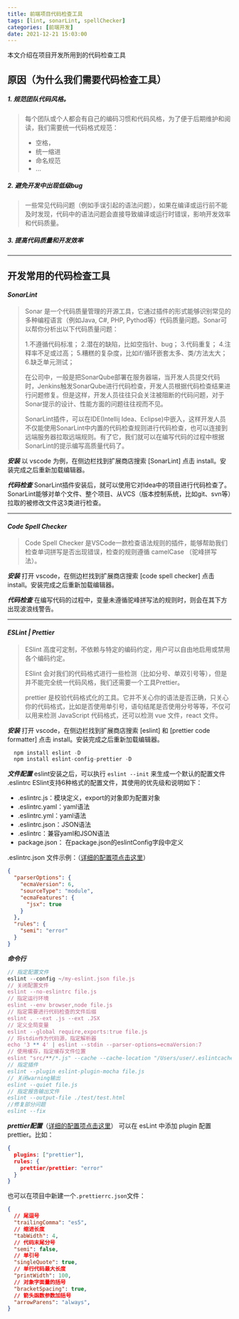 ```yaml
---
title: 前端项目代码检查工具
tags: [lint, sonarLint, spellChecker]
categories: [前端开发]
date: 2021-12-21 15:03:00
---
```


本文介绍在项目开发所用到的代码检查工具

<!-- more -->

## 原因（为什么我们需要代码检查工具）
##### 1. 规范团队代码风格。
>每个团队或个人都会有自己的编码习惯和代码风格，为了便于后期维护和阅读，我们需要统一代码格式规范：
>- 空格，
>- 统一缩进
>- 命名规范
>- ...
##### 2. 避免开发中出现低级bug
>一些常见代码问题（例如手误引起的语法问题），如果在编译或运行前不能及时发现，代码中的语法问题会直接导致编译或运行时错误，影响开发效率和代码质量。
##### 3. 提高代码质量和开发效率

**************************************************************************************************************
## 开发常用的代码检查工具
#### ***SonarLint***
> Sonar 是一个代码质量管理的开源工具，它通过插件的形式能够识别常见的多种编程语言（例如Java, C#, PHP, Pythod等）代码质量问题。Sonar可以帮你分析出以下代码质量问题：
>
> 1.不遵循代码标准；
> 2.潜在的缺陷，比如空指针、bug；
> 3.代码重复；
> 4.注释率不足或过高；
> 5.糟糕的复杂度，比如if/循环嵌套太多、类/方法太大；
> 6.缺乏单元测试；
>
>在公司中，一般是把SonarQube部署在服务器端，当开发人员提交代码时，Jenkins触发SonarQube进行代码检查，开发人员根据代码检查结果进行问题修复。但是这样，开发人员往往只会关注被阻断的代码问题，对于Sonar提示的设计、性能方面的问题往往视而不见。
>
>SonarLint插件，可以在IDE(Intellij Idea、Eclipse)中嵌入，这样开发人员不仅能使用SonarLint中内置的代码检查规则进行代码检查，也可以连接到远端服务器拉取远端规则。有了它，我们就可以在编写代码的过程中根据SonarLint的提示编写高质量代码了。

***安装***
以 vscode 为例，在侧边栏找到扩展商店搜索 [SonarLint] 点击 install。安装完成之后重新加载编辑器。

***代码检查***
SonarLint插件安装后，就可以使用它对Idea中的项目进行代码检查了。SonarLint能够对单个文件、整个项目、从VCS（版本控制系统，比如git、svn等）拉取的被修改文件这3类进行检查。


**************************************************************************************************************

#### ***Code Spell Checker***
> Code Spell Checker 是VSCode一款检查语法规则的插件，能够帮助我们检查单词拼写是否出现错误，检查的规则遵循 camelCase （驼峰拼写法）。

***安装***
打开 vscode，在侧边栏找到扩展商店搜索 [code spell checker] 点击 install。安装完成之后重新加载编辑器。

***代码检查***
在编写代码的过程中，变量未遵循驼峰拼写法的规则时，则会在其下方出现波浪线警告。

**************************************************************************************************************

#### ***ESLint | Prettier***
>ESlint 高度可定制，不依赖与特定的编码约定，用户可以自由地启用或禁用各个编码约定。
>
> ESlint 会对我们的代码格式进行一些检测（比如分号、单双引号等），但是并不能完全统一代码风格，我们还需要一个工具Prettier。
>
>prettier 是校验代码格式化的工具。它并不关心你的语法是否正确，只关心你的代码格式，比如是否使用单引号，语句结尾是否使用分号等等，不仅可以用来检测 JavaScript 代码格式，还可以检测 vue 文件，react 文件。

***安装***
打开 vscode，在侧边栏找到扩展商店搜索 [eslint] 和 [prettier code formatter] 点击 install。安装完成之后重新加载编辑器。
```javascript 
  npm install eslint -D
  npm install eslint-config-prettier -D
```

***文件配置***
eslint安装之后，可以执行 ```eslint --init``` 来生成一个默认的配置文件 .eslintrc
ESlint支持6种格式的配置文件，其使用的优先级和说明如下：
- .eslintrc.js：模块定义，export的对象即为配置对象
- .eslintrc.yaml：yaml语法
- .eslintrc.yml：yaml语法
- .eslintrc.json：JSON语法
- .eslintrc：兼容yaml和JSON语法
- package.json： 在package.json的eslintConfig字段中定义

.eslintrc.json 文件示例：（[详细的配置项点击这里](https://cn.eslint.org/docs/user-guide/configuring)）

```json
{
  "parserOptions": {
    "ecmaVersion": 6,
    "sourceType": "module",
    "ecmaFeatures": {
      "jsx": true
    }
  },
  "rules": {
    "semi": "error"
  }
}
```

***命令行***
```javascript
// 指定配置文件
eslint --config ~/my-eslint.json file.js
// 关闭配置文件
eslint --no-eslintrc file.js
// 指定运行环境
eslint --env browser,node file.js
// 指定需要进行代码检查的文件后缀
eslint . --ext .js --ext .JSX
// 定义全局变量
eslint --global require,exports:true file.js
// 将stdin作为代码源，指定解析器
echo '3 ** 4' | eslint --stdin --parser-options=ecmaVersion:7
// 使用缓存，指定缓存文件位置
eslint "src/**/*.js" --cache --cache-location "/Users/user/.eslintcache/"
// 指定插件
eslint --plugin eslint-plugin-mocha file.js
// 关闭warning输出
eslint --quiet file.js
// 指定报告输出文件
eslint --output-file ./test/test.html
//修复部分问题
eslint --fix
```

***prettier配置***（[详细的配置项点击这里](https://prettier.io/docs/en/options.html)）
可以在 esLint 中添加 plugin 配置 prettier。比如：
```json
{
  plugins: ["prettier"],
  rules: {
    prettier/prettier: "error"
  }
}
```
也可以在项目中新建一个```.prettierrc.json```文件：
```json
{
  // 尾逗号
  "trailingComma": "es5",
  // 缩进长度
  "tabWidth": 4,
  // 代码末尾分号
  "semi": false,
  // 单引号
  "singleQuote": true,
  // 单行代码最大长度
  "printWidth": 100,
  // 对象字面量的括号
  "bracketSpacing": true,
  // 箭头函数参数加括号
  "arrowParens": "always",
}
```